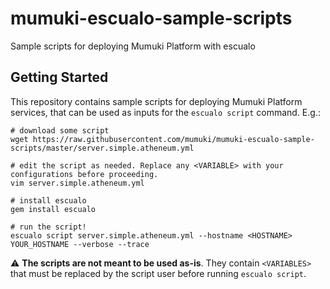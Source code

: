 # mumuki-escualo-sample-scripts
Sample scripts for deploying Mumuki Platform with escualo

## Getting Started

This repository contains sample scripts for deploying Mumuki Platform services, that can be used as inputs for the `escualo script` command. E.g.:

```
# download some script
wget https://raw.githubusercontent.com/mumuki/mumuki-escualo-sample-scripts/master/server.simple.atheneum.yml

# edit the script as needed. Replace any <VARIABLE> with your configurations before proceeding.
vim server.simple.atheneum.yml

# install escualo
gem install escualo

# run the script!
escualo script server.simple.atheneum.yml --hostname <HOSTNAME> YOUR_HOSTNAME --verbose --trace
```

:warning: **The scripts are not meant to be used as-is**. They contain `<VARIABLES>` that must be replaced by the script user before running `escualo script`.

